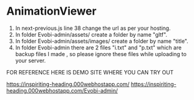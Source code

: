 # AnimationViewer

1. In next-previous.js line 38 change the url as per your hosting.
2. In folder Evobi-admin/assets/ create a folder by name "gltf".
3. In folder Evobi-admin/assets/images/ create a folder by name "title".
4. In folder Evobi-admin there are 2 files "i.txt" and "p.txt" which are backup files I made , so please ignore these files while uploading to your server.


FOR REFERENCE HERE IS DEMO SITE WHERE YOU CAN TRY OUT

https://inspiriting-heading.000webhostapp.com/
https://inspiriting-heading.000webhostapp.com/Evobi-admin/
